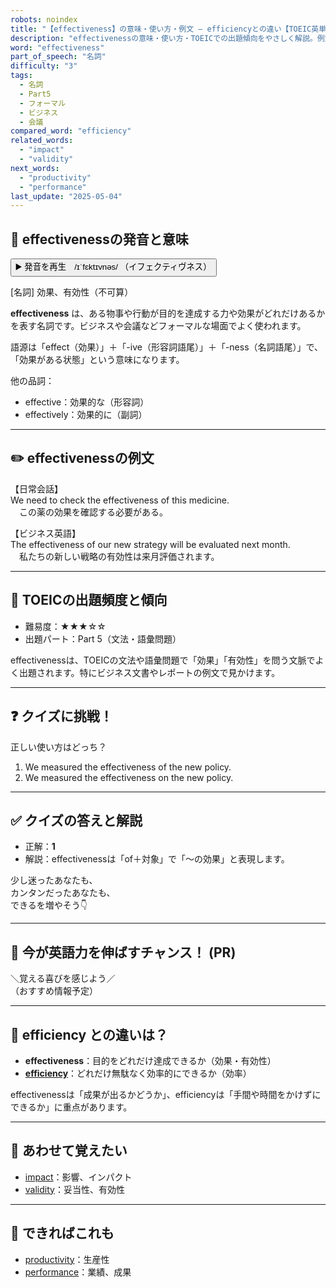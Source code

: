 ```yaml
---
robots: noindex
title: "【effectiveness】の意味・使い方・例文 ― efficiencyとの違い【TOEIC英単語】"
description: "effectivenessの意味・使い方・TOEICでの出題傾向をやさしく解説。例文・クイズ付きでefficiencyとの違いもわかりやすく学べます。"
word: "effectiveness"
part_of_speech: "名詞"
difficulty: "3"
tags:
  - 名詞
  - Part5
  - フォーマル
  - ビジネス
  - 会議
compared_word: "efficiency"
related_words:
  - "impact"
  - "validity"
next_words:
  - "productivity"
  - "performance"
last_update: "2025-05-04"
---
```


## 🔰 effectivenessの発音と意味

<button class="play-audio" onclick="playTTS('effectiveness')">
  <span class="play-audio-main">
    ▶️ 発音を再生　/ɪˈfɛktɪvnəs/
  </span>
  <span class="play-audio-sub">
    （イフェクティヴネス）
  </span>
</button>

[名詞] 効果、有効性（不可算）

**effectiveness** は、ある物事や行動が目的を達成する力や効果がどれだけあるかを表す名詞です。ビジネスや会議などフォーマルな場面でよく使われます。

語源は「effect（効果）」＋「-ive（形容詞語尾）」＋「-ness（名詞語尾）」で、「効果がある状態」という意味になります。

他の品詞：  
- effective：効果的な（形容詞）
- effectively：効果的に（副詞）

---

## ✏️ effectivenessの例文

【日常会話】  
We need to check the effectiveness of this medicine.  
　この薬の効果を確認する必要がある。

【ビジネス英語】  
The effectiveness of our new strategy will be evaluated next month.  
　私たちの新しい戦略の有効性は来月評価されます。

---

## 🎯 TOEICの出題頻度と傾向

- 難易度：★★★☆☆
- 出題パート：Part 5（文法・語彙問題）

effectivenessは、TOEICの文法や語彙問題で「効果」「有効性」を問う文脈でよく出題されます。特にビジネス文書やレポートの例文で見かけます。

---

## ❓ クイズに挑戦！

正しい使い方はどっち？

1. We measured the effectiveness of the new policy.  
2. We measured the effectiveness on the new policy.

---

## ✅ クイズの答えと解説

- 正解：**1**
- 解説：effectivenessは「of＋対象」で「～の効果」と表現します。

少し迷ったあなたも、  
カンタンだったあなたも、  
できるを増やそう👇️

---

## 🚀 今が英語力を伸ばすチャンス！ (PR)

<div class="info-center">
＼覚える喜びを感じよう／<br>  
（おすすめ情報予定）
</div>

---

## 🤔  efficiency との違いは？

- **effectiveness**：目的をどれだけ達成できるか（効果・有効性）
- **[efficiency](/word/efficiency/)**：どれだけ無駄なく効率的にできるか（効率）

effectivenessは「成果が出るかどうか」、efficiencyは「手間や時間をかけずにできるか」に重点があります。

---

## 🧩 あわせて覚えたい

- [impact](/word/impact/)：影響、インパクト
- [validity](/word/validity/)：妥当性、有効性

---

## 📖 できればこれも

- [productivity](/word/productivity/)：生産性
- [performance](/word/performance/)：業績、成果

<!-- cvid: aid24_bid42 -->
